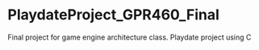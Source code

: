 # PlaydateProject_GPR460_Final
Final project for game engine architecture class. Playdate project using C
